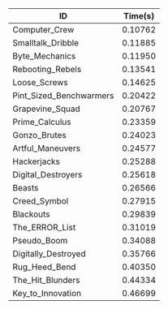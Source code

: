 |ID|Time(s)|
|-|-|
|Computer_Crew|0.10762|
|Smalltalk_Dribble|0.11885|
|Byte_Mechanics|0.11950|
|Rebooting_Rebels|0.13541|
|Loose_Screws|0.14625|
|Pint_Sized_Benchwarmers|0.20422|
|Grapevine_Squad|0.20767|
|Prime_Calculus|0.23359|
|Gonzo_Brutes|0.24023|
|Artful_Maneuvers|0.24577|
|Hackerjacks|0.25288|
|Digital_Destroyers|0.25618|
|Beasts|0.26566|
|Creed_Symbol|0.27915|
|Blackouts|0.29839|
|The_ERROR_List|0.31019|
|Pseudo_Boom|0.34088|
|Digitally_Destroyed|0.35766|
|Rug_Heed_Bend|0.40350|
|The_Hit_Blunders|0.44334|
|Key_to_Innovation|0.46699|
